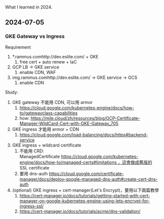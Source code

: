
What I learned in 2024.

## 2024-07-05
### GKE Gateway vs Ingress 

Requirement

1. *.rammus.comhttp://dev.eslite.com/ + GKE
    1. free cert + auto renew + IaC
2. GCP LB -> GKE service
    1. enable CDN, WAF
3. img.rammus.comhttp://dev.eslite.com/ -> GKE service → GCS
    1. enable CDN

Study:

1. GKE gateway 不能用 CDN, 可以用 armor
    1. https://cloud.google.com/kubernetes-engine/docs/how-to/gatewayclass-capabilities
    2. how: https://mile.cloud/zh/resources/blog/GCP-Certificate-Manager-WildCard-Cert-with-GKE-Gateway_705
2. GKE ingress 才能用 armor + CDN
    1. https://cloud.google.com/load-balancing/docs/https#backend-service
3. GKE ingress + wildcard certificate
    1. 不能用 CRD: ManagedCertificate https://cloud.google.com/kubernetes-engine/docs/how-to/managed-certs#limitations ，這會做成舊版的 SSL certificate
    2. 要用 dns-auth https://cloud.google.com/certificate-manager/docs/deploy-google-managed-dns-auth#create-cert-dns-auth
4. (optional) GKE ingress + cert-manager(Let's Encrypt)，要用以下兩篇教學
    1. https://cert-manager.io/docs/tutorials/getting-started-with-cert-manager-on-google-kubernetes-engine-using-lets-encrypt-for-ingress-ssl/
    2. https://cert-manager.io/docs/tutorials/acme/dns-validation/